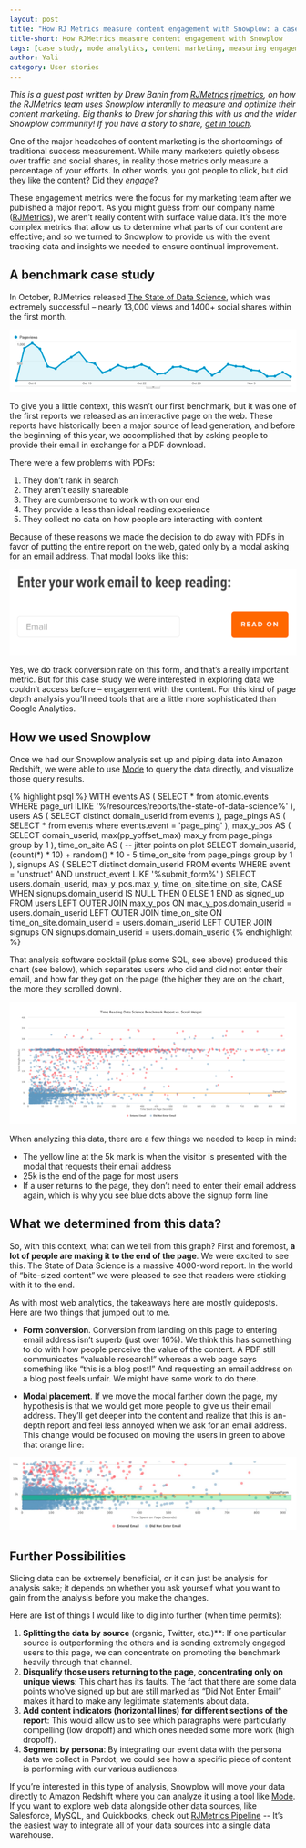 ```yaml
---
layout: post
title: "How RJ Metrics measure content engagement with Snowplow: a case study"
title-short: How RJMetrics measure content engagement with Snowplow
tags: [case study, mode analytics, content marketing, measuring engagement]
author: Yali
category: User stories
---
```


*This is a guest post written by Drew Banin from [RJMetrics] [rjmetrics], on how the RJMetrics team uses Snowplow interanlly to measure and optimize their content marketing. Big thanks to Drew for sharing this with us and the wider Snowplow community! If you have a story to share, [get in touch][contact]*.

One of the major headaches of content marketing is the shortcomings of traditional success measurement. While many marketers quietly obsess over traffic and social shares, in reality those metrics only measure a percentage of your efforts. In other words, you got people to click, but did they like the content? Did they *engage*?

These engagement metrics were the focus for my marketing team after we published a major report. As you might guess from our company name ([RJMetrics][rjmetrics]), we aren’t really content with surface value data. It’s the more complex metrics that allow us to determine what parts of our content are effective; and so we turned to Snowplow to provide us with the event tracking data and insights we needed to ensure continual improvement.

## A benchmark case study

In October, RJMetrics released [The State of Data Science][state-of-data-science], which was extremely successful – nearly 13,000 views and 1400+ social shares within the first month.

![Page views for RJ Metrics state of data science report][img1]

To give you a little context, this wasn’t our first benchmark, but it was one of the first reports we released as an interactive page on the web. These reports have historically been a major source of lead generation, and before the beginning of this year, we accomplished that by asking people to provide their email in exchange for a PDF download.

<!--more-->

There were a few problems with PDFs: 

1. They don’t rank in search
2. They aren’t easily shareable
3. They are cumbersome to work with on our end
4. They provide a less than ideal reading experience
5. They collect no data on how people are interacting with content

Because of these reasons we made the decision to do away with PDFs in favor of putting the entire report on the web, gated only by a modal asking for an email address. That modal looks like this:

![Enter your work email to keep reading][img2]

Yes, we do track conversion rate on this form, and that’s a really important metric. But for this case study we were interested in exploring data we couldn’t access before – engagement with the content. For this kind of page depth analysis you’ll need tools that are a little more sophisticated than Google Analytics.

## How we used Snowplow

Once we had our Snowplow analysis set up and piping data into Amazon Redshift, we were able to use [Mode][mode-analytics] to query the data directly, and visualize those query results.

{% highlight psql %}
WITH events AS (
	SELECT * from atomic.events WHERE page_url ILIKE '%/resources/reports/the-state-of-data-science%'
),
users AS (
	SELECT distinct domain_userid from events
),
page_pings AS (
	SELECT * from events where events.event = 'page_ping'
),
max_y_pos AS (
	SELECT domain_userid, max(pp_yoffset_max) max_y from page_pings group by 1
),
time_on_site AS (
	-- jitter points on plot
	SELECT domain_userid, (count(*) * 10) + random() * 10 - 5 time_on_site from page_pings group by 1
),
signups AS (
	SELECT distinct domain_userid FROM events WHERE event = 'unstruct' AND unstruct_event LIKE '%submit_form%'
)
SELECT users.domain_userid, max_y_pos.max_y, time_on_site.time_on_site,
		CASE WHEN signups.domain_userid IS NULL THEN 0 ELSE 1 END as signed_up
	FROM users
	LEFT OUTER JOIN max_y_pos ON max_y_pos.domain_userid = users.domain_userid
	LEFT OUTER JOIN time_on_site ON time_on_site.domain_userid = users.domain_userid
	LEFT OUTER JOIN signups ON signups.domain_userid = users.domain_userid
{% endhighlight %}

That analysis software cocktail (plus some SQL, see above) produced this chart (see below), which separates users who did and did not enter their email, and how far they got on the page (the higher they are on the chart, the more they scrolled down).

![Time Reading Data Science Benchmark Report vs. Scroll Height][img3]

When analyzing this data, there are a few things we needed to keep in mind:

* The yellow line at the 5k mark is when the visitor is presented with the modal that requests their email address
* 25k is the end of the page for most users
* If a user returns to the page, they don’t need to enter their email address again, which is why you see blue dots above the signup form line

## What we determined from this data?

So, with this context, what can we tell from this graph? First and foremost, **a lot of people are making it to the end of the page**. We were excited to see this. The State of Data Science is a massive 4000-word report. In the world of “bite-sized content” we were pleased to see that readers were sticking with it to the end. 

As with most web analytics, the takeaways here are mostly guideposts. Here are two things that jumped out to me.

* **Form conversion**. Conversion from landing on this page to entering email address isn’t superb (just over 16%). We think this has something to do with how people perceive the value of the content. A PDF still communicates “valuable research!” whereas a web page says something like “this is a blog post!” And requesting an email address on a blog post feels unfair. We might have some work to do there. 

* **Modal placement**. If we move the modal farther down the page, my hypothesis is that we would get more people to give us their email address. They’ll get deeper into the content and realize that this is an-depth report and feel less annoyed when we ask for an email address. This change would be focused on moving the users in green to above that orange line:

![visualization to optimize modal placement][img4]

## Further Possibilities

Slicing data can be extremely beneficial, or it can just be analysis for analysis sake; it depends on whether you ask yourself what you want to gain from the analysis before you make the changes.

Here are list of things I would like to dig into further (when time permits):

1. **Splitting the data by source** (organic, Twitter, etc.)**: If one particular source is outperforming the others and is sending extremely engaged users to this page, we can concentrate on promoting the benchmark heavily through that channel.
2. **Disqualify those users returning to the page, concentrating only on unique views**: This chart has its faults. The fact that there are some data points who’ve signed up but are still marked as “Did Not Enter Email” makes it hard to make any legitimate statements about data.
3. **Add content indicators (horizontal lines) for different sections of the report**: This would allow us to see which paragraphs were particularly compelling (low dropoff) and which ones needed some more work (high dropoff).
4. **Segment by persona**: By integrating our event data with the persona data we collect in Pardot, we could see how a specific piece of content is performing with our various audiences.

If you’re interested in this type of analysis, Snowplow will move your data directly to Amazon Redshift where you can analyze it using a tool like [Mode][mode-analytics]. If you want to explore web data alongside other data sources, like Salesforce, MySQL, and Quickbooks, check out [RJMetrics Pipeline][rjmetrics-pipeline] -- It’s the easiest way to integrate all of your data sources into a single data warehouse. 


[rjmetrics]: https://rjmetrics.com/
[contact]: /contact/
[state-of-data-science]: https://rjmetrics.com/resources/reports/the-state-of-data-science/
[img1]: /assets/img/blog/2016/02/rjmetrics-state-of-data-science-pageviews.png
[img2]: /assets/img/blog/2016/02/enter-your-work-email-to-keep-reading.png
[img3]: /assets/img/blog/2016/02/rjmetrics-viz-1.png
[img4]: /assets/img/blog/2016/02/rjmetrics-viz-2.png

[sql]: https://github.com/drewbanin/rjm-growth/blob/master/benchmark-engagement.sql
[mode-analytics]: https://modeanalytics.com/
[rjmetrics-pipeline]: https://rjmetrics.com/product/meet-pipeline